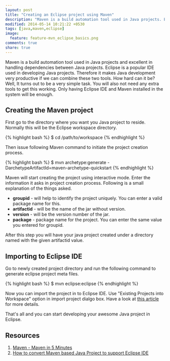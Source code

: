 ```yaml
---
layout: post
title: "Creating an Eclipse project using Maven"
description: "Maven is a build automation tool used in Java projects. Eclipse is a popular IDE used in developing Java projects. Therefore it makes Java development very productive if we can combine these two tools."
modified: 2014-05-14 10:21:22 +0530
tags: [java,maven,eclipse]
image:
  feature: feature-mvn_eclipse_basics.png
comments: true
share: true
---
```


Maven is a build automation tool used in Java projects and excellent
in handling dependencies between Java projects. Eclipse is a popular
IDE used in developing Java projects. Therefore it makes Java
development very productive if we can combine these two tools. How
hard can it be? Well, It turns out to be a very simple task. You will
also not need any extra tools to get this working. Only having Eclipse IDE
and Maven installed in the system will be enough.

## Creating the Maven project

First go to the directory where you want you Java project to reside.
Normally this will be the Eclipse workspace directory.

{% highlight bash %}
$ cd /path/to/workspace
{% endhighlight %}

Then issue following Maven command to initiate the project creation
process.

{% highlight bash %}
$ mvn archetype:generate -DarchetypeArtifactId=maven-archetype-quickstart
{% endhighlight %}

Maven will start creating the project using interactive mode. Enter
the information it asks in project creation process. Following is a
small explanation of the things asked.

* **groupid** - will help to identify the project uniquely. You can
  enter a valid package name for this.
* **artifactid** - will be the name of the jar without version.
* **version** - will be the version number of the jar.
* **package** - package name for the project. You can enter the same
  value you entered for groupid.

After this step you will have your java project created under a
directory named with the given artifactid value.

## Importing to Eclipse IDE

Go to newly created project directory and run the following command to
generate eclipse project meta files.

{% highlight bash %}
$ mvn eclipse:eclipse
{% endhighlight %}

Now you can import the project in to Eclipse IDE. Use "Existing
Projects into Workspace" option in import project dialgo box. Have a look at
[this article](http://www.mkyong.com/maven/how-to-convert-maven-java-project-to-support-eclipse-ide/)
for more details.

That's all and you can start developing your awesome Java project in
Eclipse.

## Resources
1. [Maven - Maven in 5 Minutes](http://maven.apache.org/guides/getting-started/maven-in-five-minutes.html)
2. [How to convert Maven based Java Project to support Eclipse IDE](http://www.mkyong.com/maven/how-to-convert-maven-java-project-to-support-eclipse-ide/)
